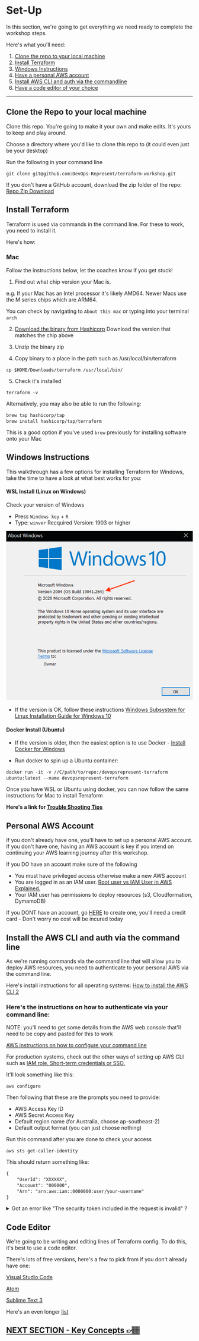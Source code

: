 # Set-Up

In this section, we're going to get everything we need ready to complete the workshop steps.

Here's what you'll need:

1. [Clone the repo to your local machine](#clone-the-repo-to-your-local-machine)
2. [Install Terraform](#install-terraform)
3. [Windows Instructions](#windows-instructions)
4. [Have a personal AWS account](#personal-aws-account)
5. [Install AWS CLI and auth via the commandline](#install-the-aws-cli-and-auth-via-the-command-line)
6. [Have a code editor of your choice](#code-editor)

---

## Clone the Repo to your local machine

Clone this repo. You're going to make it your own and make edits. It's yours to keep and play around.

Choose a directory where you'd like to clone this repo to (it could even just be your desktop)

Run the following in your command line

```
git clone git@github.com:DevOps-Represent/terraform-workshop.git
```

If you don't have a GitHub account, download the zip folder of the repo:
[Repo Zip Download](https://github.com/DevOps-Represent/terraform-workshop/archive/refs/heads/main.zip)

## Install Terraform

Terraform is used via commands in the command line. For these to work, you need to install it.

Here's how:

### Mac

Follow the instructions below, let the coaches know if you get stuck!

1. Find out what chip version your Mac is. 

e.g. If your Mac has an Intel processor it's likely AMD64. Newer Macs use the M series chips which are ARM64. 

You can check by navigating to `About this mac` or typing into your terminal `arch`

2. [Download the binary from Hashicorp](https://developer.hashicorp.com/terraform/install)
Download the version that matches the chip above

3. Unzip the binary zip

4. Copy binary to a place in the path such as /usr/local/bin/terraform
```
cp $HOME/Downloads/terraform /usr/local/bin/
```

5. Check it's installed
```
terraform -v
```

Alternatively, you may also be able to run the following:

```
brew tap hashicorp/tap
brew install hashicorp/tap/terraform
```

This is a good option if you've used `brew` previously for installing software onto your Mac

## Windows Instructions

This walkthrough has a few options for installing Terraform for Windows, take the time to have a look at what best works for you:

#### WSL Install (Linux on Windows)

Check your version of Windows

- Press `Windows key` + `R`
- Type: `winver`
  Recquired Version: 1903 or higher

![Windows Version Example](../images/winver.png)

- If the version is OK, follow these instructions [Windows Subsystem for Linux Installation Guide for Windows 10](https://docs.microsoft.com/en-us/windows/wsl/install-win10)

#### Docker Install (Ubuntu)

- If the version is older, then the easiest option is to use Docker - [Install Docker for Windows](https://docs.docker.com/docker-for-windows/install/)

- Run docker to spin up a Ubuntu container:
```
docker run -it -v //C/path/to/repo:/devopsrepresent-terraform ubuntu:latest --name devopsrepresent-terraform
```

Once you have WSL or Ubuntu using docker, you can now follow the same instructions for Mac to install Terraform

**Here's a link for [Trouble Shooting Tips](https://docs.microsoft.com/en-us/windows/wsl/install-win10#manual-installation-steps)**

## Personal AWS Account

If you don't already have one, you'll have to set up a personal AWS account. If you don't have one, having an AWS account is key if you intend on continuing your AWS learning journey after this workshop.

If you DO have an account make sure of the following
* You must have privileged access otherwise make a new AWS account
* You are logged in as an IAM user. 
[Root user vs IAM User in AWS Explained.](https://blog.jannikwempe.com/aws-accounts-iam-users-root-user)
* Your IAM user has permissions to deploy resources (s3, Cloudformation, DymamoDB)

If you DONT have an account, go [HERE](https://aws.amazon.com/) to create one, you'll need a credit card - Don't worry no cost will be incured today

## Install the AWS CLI and auth via the command line

As we're running commands via the command line that will allow you to deploy AWS resources, you need to authenticate to your personal AWS via the command line.

Here's install instructions for all operating systems: [How to install the AWS CLI 2](https://docs.aws.amazon.com/cli/latest/userguide/install-cliv2.html)

### Here's the instructions on how to authenticate via your command line:

NOTE: you'll need to get some details from the AWS web console that'll need to be copy and pasted for this to work

[AWS instructions on how to configure your command line](https://docs.aws.amazon.com/cli/latest/userguide/cli-authentication-user.html)

For production systems, check out the other ways of setting up AWS CLI such as [IAM role, Short-term credentials or SSO.](https://docs.aws.amazon.com/cli/latest/userguide/getting-started-quickstart.html#getting-started-quickstart-new-command)

It'll look something like this:

```
aws configure
```

Then following that these are the prompts you need to provide:

- AWS Access Key ID
- AWS Secret Access Key
- Default region name (for Australia, choose ap-southeast-2)
- Default output format (you can just choose nothing)

Run this command after you are done to check your access
```
aws sts get-caller-identity
```
This should return something like: 
```
{
    "UserId": "XXXXXX",
    "Account": "000000",
    "Arn": "arn:aws:iam::0000000:user/your-username"
}
```
<details>
 <summary>Got an error like "The security token included in the request is invalid" ?</summary>

You may need to do the following commands

```
rm ~/.aws/credentials
aws configure
```

Deleting the configuration file and redoing it stops AWS from trying to use an expired or incorrect token value when authenticating.</details>



 




## Code Editor

We're going to be writing and editing lines of Terraform config. To do this, it's best to use a code editor.

There's lots of free versions, here's a few to pick from if you don't already have one:

[Visual Studio Code](https://code.visualstudio.com/)

[Atom](https://github.com/atom)

[Sublime Text 3](https://www.sublimetext.com/3)

Here's an even longer [list](https://hackr.io/blog/web-development-ide)

## [NEXT SECTION - Key Concepts 👉🏽](01-key-concepts.md)
